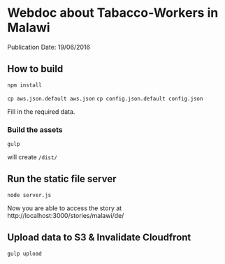 # Webdoc about Tabacco-Workers in Malawi

Publication Date: 19/06/2016

## How to build

`npm install`

`cp aws.json.default aws.json`
`cp config.json.default config.json`

Fill in the required data.

### Build the assets

`gulp`

will create `/dist/`

## Run the static file server

`node server.js`

Now you are able to access the story at http://localhost:3000/stories/malawi/de/

## Upload data to S3 & Invalidate Cloudfront

`gulp upload`
